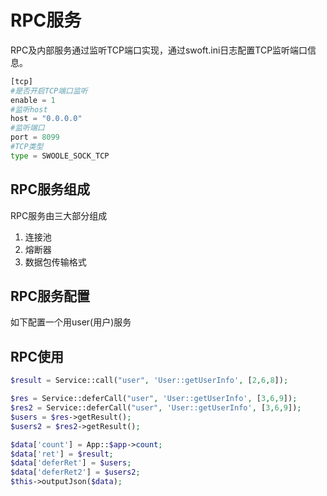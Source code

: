 # RPC服务

RPC及内部服务通过监听TCP端口实现，通过swoft.ini日志配置TCP监听端口信息。

```python
[tcp]
#是否开启TCP端口监听
enable = 1
#监听host
host = "0.0.0.0"
#监听端口
port = 8099
#TCP类型
type = SWOOLE_SOCK_TCP
```

## RPC服务组成

RPC服务由三大部分组成

1. 连接池
2. 熔断器
3. 数据包传输格式

## RPC服务配置
如下配置一个用user(用户)服务


## RPC使用

```php
$result = Service::call("user", 'User::getUserInfo', [2,6,8]);

$res = Service::deferCall("user", 'User::getUserInfo', [3,6,9]);
$res2 = Service::deferCall("user", 'User::getUserInfo', [3,6,9]);
$users = $res->getResult();
$users2 = $res2->getResult();

$data['count'] = App::$app->count;
$data['ret'] = $result;
$data['deferRet'] = $users;
$data['deferRet2'] = $users2;
$this->outputJson($data);
```



